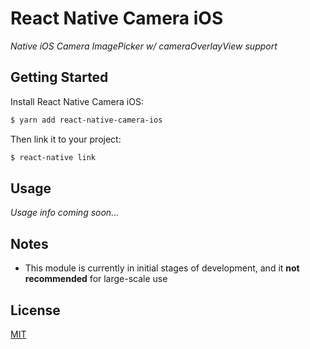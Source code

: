 # React Native Camera iOS

*Native iOS Camera ImagePicker w/ cameraOverlayView support*

## Getting Started

Install React Native Camera iOS:

```bash
$ yarn add react-native-camera-ios
```

Then link it to your project:

```bash
$ react-native link
```

## Usage

*Usage info coming soon...*

## Notes

- This module is currently in initial stages of development, and it **not recommended** for large-scale use

## License

[MIT](https://github.com/houserater/react-native-camera-ios/blob/master/LICENSE)

